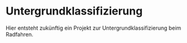 # Untergrundklassifizierung

Hier entsteht zukünftig ein Projekt zur Untergrundklassifizierung beim Radfahren.
